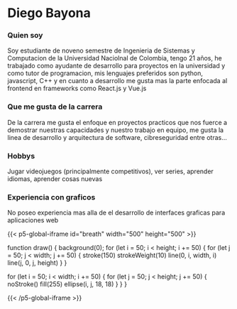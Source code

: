 # Diego Bayona
### Quien soy

Soy estudiante de noveno semestre de Ingenieria de Sistemas y Computacion de la Universidad Naciolnal de Colombia, tengo 21 años, he trabajado como ayudante de desarrollo para proyectos en la universidad y como tutor de programacion, mis lenguajes preferidos son python, javascript, C++ y en cuanto a desarrollo me gusta mas la parte enfocada al frontend en frameworks como React.js y Vue.js

### Que me gusta de la carrera 

De la carrera me gusta el enfoque en proyectos practicos que nos fuerce a demostrar nuestras capacidades y nuestro trabajo en equipo, me gusta la linea de desarrollo y arquitectura de software, cibreseguridad entre otras...

### Hobbys

Jugar videojuegos (principalmente competitivos), ver series, aprender idiomas, aprender cosas nuevas
### Experiencia con graficos

No poseo experiencia mas alla de el desarrollo de interfaces graficas para aplicaciones web


{{< p5-global-iframe id="breath" width="500" height="500" >}}

function draw() {
  background(0);
  for (let i = 50; i < height; i += 50) {
    for (let j = 50; j < width; j += 50) { 
      stroke(150)
      strokeWeight(10)
      line(0, i, width, i)
      line(j, 0, j, height)
    }
 }

  for (let i = 50; i < width; i += 50) {
    for (let j = 50; j < height; j += 50) {
      noStroke()
      fill(255)
      ellipse(i, j, 18, 18)
    }
  }
}

{{< /p5-global-iframe >}}